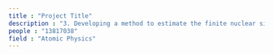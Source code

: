 ```yaml
---
title : "Project Title"
description : "3. Developing a method to estimate the finite nuclear size effect on the energy levels of heavy muonic atoms (Atomic Physics, 2016, MPI of Nuclear Physics)"
people : "13817038"
field : "Atomic Physics"
---
```

